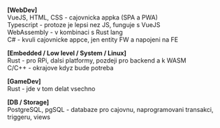 **[WebDev]**<br/>
VueJS, HTML, CSS - cajovnicka appka (SPA a PWA)<br/>
Typescript - protoze je lepsi nez JS, funguje s VueJS<br/>
WebAssembly - v kombinaci s Rust lang<br/>
C# - kvuli cajovnicke appce, jen entity FW a napojeni na FE<br/>

**[Embedded / Low level / System / Linux]**<br/>
Rust - pro RPi, dalsi platformy, pozdeji pro backend a k WASM<br/>
C/C++ - okrajove kdyz bude potreba<br/>

**[GameDev]**<br/>
Rust - jde v tom delat vsechno<br/>

**[DB / Storage]**<br/>
PostgreSQL, pgSQL - databaze pro cajovnu, naprogramovani transakci, triggeru, views<br/>
